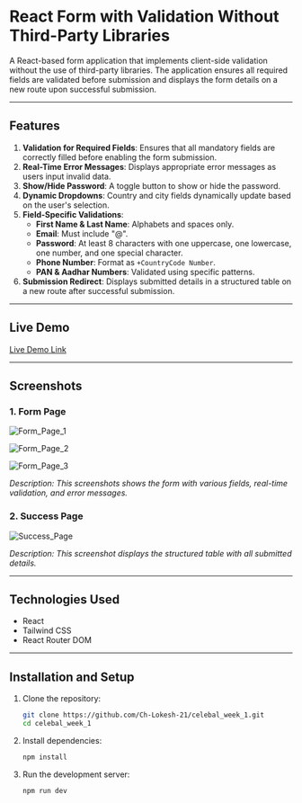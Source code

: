 # React Form with Validation Without Third-Party Libraries

A React-based form application that implements client-side validation without the use of third-party libraries. The application ensures all required fields are validated before submission and displays the form details on a new route upon successful submission.

---

## Features

1. **Validation for Required Fields**: Ensures that all mandatory fields are correctly filled before enabling the form submission.
2. **Real-Time Error Messages**: Displays appropriate error messages as users input invalid data.
3. **Show/Hide Password**: A toggle button to show or hide the password.
4. **Dynamic Dropdowns**: Country and city fields dynamically update based on the user's selection.
5. **Field-Specific Validations**:
   - **First Name & Last Name**: Alphabets and spaces only.
   - **Email**: Must include "@".
   - **Password**: At least 8 characters with one uppercase, one lowercase, one number, and one special character.
   - **Phone Number**: Format as `+CountryCode Number`.
   - **PAN & Aadhar Numbers**: Validated using specific patterns.
6. **Submission Redirect**: Displays submitted details in a structured table on a new route after successful submission.

---

## Live Demo

[Live Demo Link](https://ch-lokesh-21.github.io/celebal_week_1/) 

---

## Screenshots

### 1. Form Page
![Form_Page_1](https://github.com/Ch-Lokesh-21/celebal_week_1/blob/cd9bad8ad504275826d4f6be0b439ebe0f2763d5/Screenshot%202025-06-08%20010039.png)

![Form_Page_2](https://github.com/Ch-Lokesh-21/celebal_week_1/blob/cd9bad8ad504275826d4f6be0b439ebe0f2763d5/Screenshot%202025-06-08%20004240.png)

![Form_Page_3](https://github.com/Ch-Lokesh-21/celebal_week_1/blob/219b114e2e180bf8cc52e5591a93d8f70e0ae1ae/Screenshot%202025-06-08%20010519.png)

*Description: This screenshots shows the form with various fields, real-time validation, and error messages.*

### 2. Success Page
![Success_Page](https://github.com/Ch-Lokesh-21/celebal_week_1/blob/cd9bad8ad504275826d4f6be0b439ebe0f2763d5/Screenshot%202025-06-08%20004302.png)  

*Description: This screenshot displays the structured table with all submitted details.*

---

## Technologies Used

- React
- Tailwind CSS
- React Router DOM

---

## Installation and Setup

1. Clone the repository:
   ```bash
   git clone https://github.com/Ch-Lokesh-21/celebal_week_1.git
   cd celebal_week_1
2. Install dependencies:
    ```bash
    npm install
3. Run the development server:
    ```bash
    npm run dev
